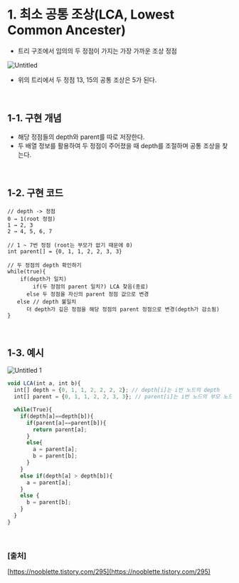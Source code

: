 # 1. 최소 공통 조상(LCA, Lowest Common Ancester)

- 트리 구조에서 임의의 두 정점이 가지는 가장 가까운 조상 정점

![Untitled](https://user-images.githubusercontent.com/45481007/163776814-9d1202a3-9753-408d-b3c8-d8e53ffc997b.png)

- 위의 트리에서 두 정점 13, 15의 공통 조상은 5가 된다.

<br/>

## 1-1. 구현 개념

- 해당 정점들의 depth와 parent를 따로 저장한다.
- 두 배열 정보를 활용하여 두 정점이 주어졌을 때 depth를 조절하며 공통 조상을 찾는다.
<br/>

## 1-2. 구현 코드

```
// depth -> 정점
0 → 1(root 정점)
1 → 2, 3
2 → 4, 5, 6, 7
```

```
// 1 ~ 7번 정점 (root는 부모가 없기 때문에 0)
int parent[] = {0, 1, 1, 2, 2, 3, 3}
```

```
// 두 정점의 depth 확인하기
while(true){
	if(depth가 일치)
		if(두 정점의 parent 일치?) LCA 찾음(종료)
      else 두 정점을 자신의 parent 정점 값으로 변경
   else // depth 불일치
      더 depth가 깊은 정점을 해당 정점의 parent 정점으로 변경(depth가 감소됨)
}
```
<br/>

## 1-3. 예시

![Untitled 1](https://user-images.githubusercontent.com/45481007/163776818-0b7d2428-b308-4b23-b81c-ec33cd4fb90d.png)

```jsx
void LCA(int a, int b){
  int[] depth = {0, 1, 1, 2, 2, 2, 2}; // depth[i]는 i번 노드의 depth
  int[] parent = {0, 1, 1, 2, 2, 3, 3}; // parent[i]는 i번 노드의 부모 노드 번호

  while(True){
    if(depth[a]==depth[b]){
      if(parent[a]==parent[b]){
        return parent[a];
      }
      else{
        a = parent[a];
        b = parent[b];
      }
    }
    else if(depth[a] > depth[b]){
      a = parent[a];
    }
    else {
      b = parent[b];
    }
  }
}
```
<br/>

### [출처]

[https://nooblette.tistory.com/295](https://nooblette.tistory.com/295)

